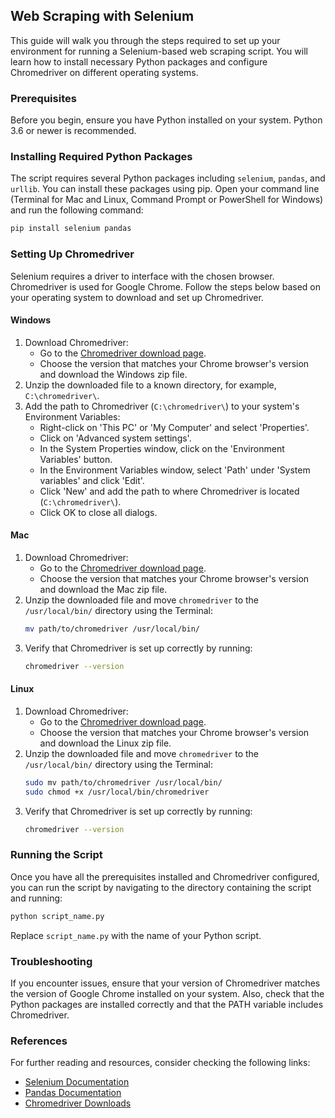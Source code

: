 ## Web Scraping with Selenium

This guide will walk you through the steps required to set up your environment for running a Selenium-based web scraping script. You will learn how to install necessary Python packages and configure Chromedriver on different operating systems.

### Prerequisites

Before you begin, ensure you have Python installed on your system. Python 3.6 or newer is recommended.

### Installing Required Python Packages

The script requires several Python packages including `selenium`, `pandas`, and `urllib`. You can install these packages using pip. Open your command line (Terminal for Mac and Linux, Command Prompt or PowerShell for Windows) and run the following command:

```bash
pip install selenium pandas
```

### Setting Up Chromedriver

Selenium requires a driver to interface with the chosen browser. Chromedriver is used for Google Chrome. Follow the steps below based on your operating system to download and set up Chromedriver.

#### Windows

1. Download Chromedriver:
   - Go to the [Chromedriver download page](https://sites.google.com/chromium.org/driver/).
   - Choose the version that matches your Chrome browser's version and download the Windows zip file.
2. Unzip the downloaded file to a known directory, for example, `C:\chromedriver\`.
3. Add the path to Chromedriver (`C:\chromedriver\`) to your system's Environment Variables:
   - Right-click on 'This PC' or 'My Computer' and select 'Properties'.
   - Click on 'Advanced system settings'.
   - In the System Properties window, click on the 'Environment Variables' button.
   - In the Environment Variables window, select 'Path' under 'System variables' and click 'Edit'.
   - Click 'New' and add the path to where Chromedriver is located (`C:\chromedriver\`).
   - Click OK to close all dialogs.

#### Mac

1. Download Chromedriver:
   - Go to the [Chromedriver download page](https://sites.google.com/chromium.org/driver/).
   - Choose the version that matches your Chrome browser's version and download the Mac zip file.
2. Unzip the downloaded file and move `chromedriver` to the `/usr/local/bin/` directory using the Terminal:
   ```bash
   mv path/to/chromedriver /usr/local/bin/
   ```
3. Verify that Chromedriver is set up correctly by running:
   ```bash
   chromedriver --version
   ```

#### Linux

1. Download Chromedriver:
   - Go to the [Chromedriver download page](https://sites.google.com/chromium.org/driver/).
   - Choose the version that matches your Chrome browser's version and download the Linux zip file.
2. Unzip the downloaded file and move `chromedriver` to the `/usr/local/bin/` directory using the Terminal:
   ```bash
   sudo mv path/to/chromedriver /usr/local/bin/
   sudo chmod +x /usr/local/bin/chromedriver
   ```
3. Verify that Chromedriver is set up correctly by running:
   ```bash
   chromedriver --version
   ```

### Running the Script

Once you have all the prerequisites installed and Chromedriver configured, you can run the script by navigating to the directory containing the script and running:

```bash
python script_name.py
```

Replace `script_name.py` with the name of your Python script.

### Troubleshooting

If you encounter issues, ensure that your version of Chromedriver matches the version of Google Chrome installed on your system. Also, check that the Python packages are installed correctly and that the PATH variable includes Chromedriver.

### References

For further reading and resources, consider checking the following links:

- [Selenium Documentation](https://selenium-python.readthedocs.io/)
- [Pandas Documentation](https://pandas.pydata.org/pandas-docs/stable/)
- [Chromedriver Downloads](https://sites.google.com/chromium.org/driver/)
